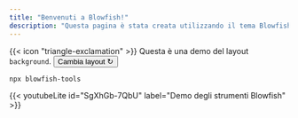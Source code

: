 ```yaml
---
title: "Benvenuti a Blowfish!"
description: "Questa pagina è stata creata utilizzando il tema Blowfish per Hugo."
---
```

<div class="flex px-4 py-2 mb-8 text-base rounded-md bg-primary-100 dark:bg-primary-900">
  <span class="flex items-center ltr:pr-3 rtl:pl-3 text-primary-400">
    {{< icon "triangle-exclamation" >}}
  </span>
  <span class="flex items-center justify-between grow dark:text-neutral-300">
    <span class="prose dark:prose-invert">Questa è una demo del layout <code id="layout">background</code>.</span>
    <button
      id="switch-layout-button"
      class="px-4 !text-neutral !no-underline rounded-md bg-primary-600 hover:!bg-primary-500 dark:bg-primary-800 dark:hover:!bg-primary-700"
    >
      Cambia layout &orarr;
    </button>
  </span>
</div>


```shell
npx blowfish-tools
```  

{{< youtubeLite id="SgXhGb-7QbU" label="Demo degli strumenti Blowfish" >}}